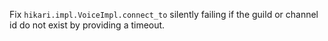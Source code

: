 Fix `hikari.impl.VoiceImpl.connect_to` silently failing if the guild or channel id do not exist by providing a timeout.
